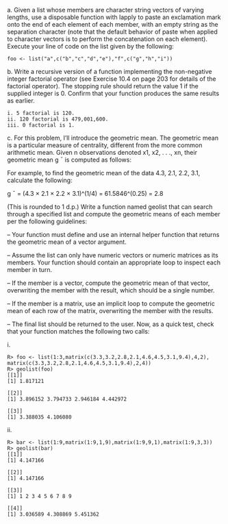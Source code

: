 a. Given a list whose members are character string vectors of varying lengths, use a disposable function with lapply to paste an exclamation mark onto the end of each element of each member, with an empty string as the separation character (note that the default behavior of paste when applied to character vectors is to perform the concatenation on each element). Execute your line of code on the list given by the following:
```
foo <- list("a",c("b","c","d","e"),"f",c("g","h","i"))
```

b. Write a recursive version of a function implementing the non-negative integer factorial operator (see Exercise 10.4 on
page 203 for details of the factorial operator). The stopping rule should return the value 1 if the supplied integer is 0. Confirm that your function produces the same results as earlier.
```
i. 5 factorial is 120.
ii. 120 factorial is 479,001,600.
iii. 0 factorial is 1.
```

c. For this problem, I’ll introduce the geometric mean. The geometric mean is a particular measure of centrality, different from the more common arithmetic mean. Given n observations denoted x1, x2, . . ., xn, their geometric mean g ¯ is computed as follows:


For example, to find the geometric mean of the data 4.3, 2.1, 2.2, 3.1, calculate the following:

g ¯ = (4.3 × 2.1 × 2.2 × 3.1)^(1/4) = 61.5846^(0.25) = 2.8

(This is rounded to 1 d.p.)
Write a function named geolist that can search through a specified list and compute the geometric means of each member per the following guidelines:

– Your function must define and use an internal helper function that returns the geometric mean of a vector argument.

– Assume the list can only have numeric vectors or numeric matrices as its members. Your function should contain an
appropriate loop to inspect each member in turn.

– If the member is a vector, compute the geometric mean of that vector, overwriting the member with the result, which should be a single number.

– If the member is a matrix, use an implicit loop to compute the geometric mean of each row of the matrix, overwriting the member with the results.

– The final list should be returned to the user. Now, as a quick test, check that your function matches the following two calls:

i.
```
R> foo <- list(1:3,matrix(c(3.3,3.2,2.8,2.1,4.6,4.5,3.1,9.4),4,2),
matrix(c(3.3,3.2,2.8,2.1,4.6,4.5,3.1,9.4),2,4))
R> geolist(foo)
[[1]]
[1] 1.817121

[[2]]
[1] 3.896152 3.794733 2.946184 4.442972

[[3]]
[1] 3.388035 4.106080
```
ii.
```
R> bar <- list(1:9,matrix(1:9,1,9),matrix(1:9,9,1),matrix(1:9,3,3))
R> geolist(bar)
[[1]]
[1] 4.147166

[[2]]
[1] 4.147166

[[3]]
[1] 1 2 3 4 5 6 7 8 9

[[4]]
[1] 3.036589 4.308869 5.451362
```
